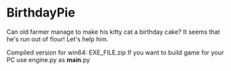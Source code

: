 # BirthdayPie
Can old farmer manage to make his kitty cat a birthday cake? It seems that he's run out of flour!
Let's help him.

Compiled version for win64: EXE_FILE.zip
If you want to build game for your PC use engine.py as __main__.py
